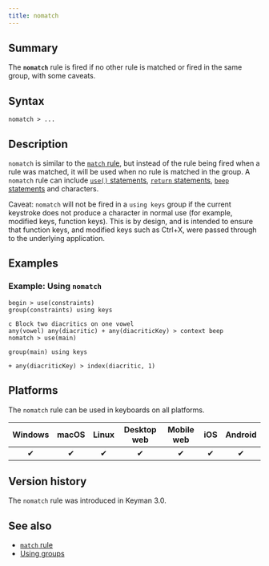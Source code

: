 ```yaml
---
title: nomatch
---
```


## Summary

The **`nomatch`** rule is fired if no other rule is matched or fired in
the same group, with some caveats.

## Syntax

```
nomatch > ...
```

## Description

`nomatch` is similar to the [`match` rule](match), but instead of the
rule being fired when a rule was matched, it will be used when no rule
is matched in the group. A `nomatch` rule can include [`use()`
statements](use), [`return` statements](return), [`beep`
statements](beep) and characters.

Caveat: `nomatch` will not be fired in a `using keys` group if the
current keystroke does not produce a character in normal use (for
example, modified keys, function keys). This is by design, and is
intended to ensure that function keys, and modified keys such as Ctrl+X,
were passed through to the underlying application.

## Examples

### Example: Using `nomatch`

```
begin > use(constraints)
group(constraints) using keys

c Block two diacritics on one vowel
any(vowel) any(diacritic) + any(diacriticKey) > context beep
nomatch > use(main)

group(main) using keys

+ any(diacriticKey) > index(diacritic, 1)
```

## Platforms

The `nomatch` rule can be used in keyboards on all platforms.

| Windows | macOS | Linux | Desktop web | Mobile web | iOS | Android |
|:-------:|:-----:|:-----:|:-----------:|:----------:|:---:|:-------:|
| ✔       | ✔     | ✔     | ✔           | ✔          | ✔   | ✔       |

## Version history

The `nomatch` rule was introduced in Keyman 3.0.

## See also

-   [`match` rule](match)
-   [Using groups](../guide/groups)

